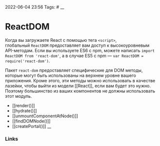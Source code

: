 2022-06-04 23:56
Tags: #
__
# ReactDOM
Когда вы загружаете React с помощью тега `<script>`, глобальный `ReactDOM` предоставляет вам доступ к высокоуровневым API-методам. Если вы используете ES6 с npm, можете написать `import ReactDOM from 'react-dom'`, а в случае ES5 с npm — `var ReactDOM = require('react-dom')`.

Пакет `react-dom` предоставляет специфические для DOM методы, которые могут быть использованы на верхнем уровне вашего приложения. Кроме этого, эти методы можно использовать в качестве лазейки, чтобы выйти из модели [[React]], если вам будет это нужно. Поэтому большинство из ваших компонентов не должны использовать этот модуль.

- [[render()]]
- [[hydrate()]]
- [[unmountComponentAtNode()]]
- [[findDOMNode()]]
- [[createPortal()]]
__
### Links
